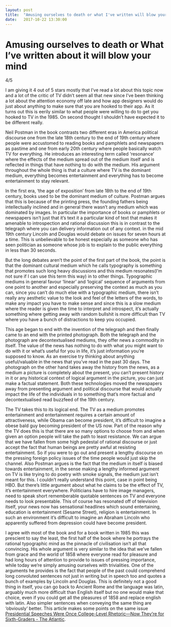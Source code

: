 ```yaml
---
layout: post
title:  "Amusing ourselves to death or what I've written will blow your mind"
date:   2017-10-22 13:30:00
---
```


# Amusing ourselves to death or What I’ve written about it will blow your mind
4/5

I am giving it 4 out of 5 stars mostly that I’ve read a lot about this topic now and a lot of the critic of TV didn’t seem all that new since I’ve been thinking a lot about the attention economy off late and how app designers would do just about anything to make sure that you are hooked to their app. As it turns out this is eerily similar to what people were willing to do to get you hooked to TV in the 1985. On second thought I shouldn’t have expected it to be different really. 

Neil Postman in the book contrasts two different eras in America political discourse one from the late 18th century to the end of 19th century where people were accustomed to reading books and pamphlets and newspapers as pastime and one from early 20th century where people basically watch TV for everything. He introduces an interesting term called ‘resonance’ where the effects of the medium spread out of the medium itself and is reflected in things that have nothing to do with the medium. His argument throughout the whole thing is that a culture where TV is the dominant medium, everything becomes entertainment and everything has to become entertainment to stay relevant. 

In the first era, ‘the age of exposition’ from late 18th to the end of 19th century, books used to be the dominant medium of culture. Postman argues that this is because of the printing press, the founding fathers being intellectually inclined and in general there wasn’t any medium which was dominated by images. In particular the importance of books or pamphlets or newspapers isn’t just that it’s text it a particular kind of text that makes it amenable to introspection and rational discussion this is in contrast to the telegraph where you can delivery information out of any context. in the mid 19th century Lincoln and Douglas would debate on issues for seven hours at a time. This is unbelievable to be honest especially as someone who has seen politician as someone whose job is to explain to the public everything in less than 30 seconds. 

But the long debates aren’t the point of the first part of the book, the point is that the dominant cultural medium which he calls typography is something that promotes such long heavy discussions and this medium resonates(I’m not sure if I can use this term this way) in to other things. Typographic mediums in general favour ‘linear’ and ‘logical’ sequence of arguments from one point to another and especially preserving the context as much as you can, since you can’t do much else with a typographic medium, there isn’t really any aesthetic value to the look and feel of the letters of the words, to make any impact you have to make sense and since this is a slow medium where the reader is given the time to interpret and introspect, it’s actually something where getting away with random bullshit is more difficult than TV where you have a bunch of distractions to keep you occupied. 

This age began to end with the invention of the telegraph and then finally came to an end with the printed photograph. Both the telegraph and the photograph are decontextualised mediums, they offer news a commodity in itself. The value of the news has nothing to do with what you might want to do with it or what’s useful for you in life, it’s just information you’re supposed to know. As an exercise try thinking about anything useful/valuable in the news that you’ve read in the past 30 days.  The photograph on the other hand takes away the history from the news, as a medium a picture is completely about the present, you can’t present history in it or any historical context of logical argument in the picture, you can just make a factual statement. Both these technologies moved the newspapers away from presenting argument and political discourse that would actually impact the life of the individuals in to something that’s more factual and decontextualised read buzzfeed of the 19th century. 

The TV takes this to its logical end. The TV as a medium promotes entertainment and entertainment requires a certain amount of attractiveness, while Obama can become president, it’s difficult to imagine a obese bald guy becoming president of the US now. Part of the reason why the TV does this is that there are so many options to choose from and when given an option people will take the path to least resistance. We can argue that we have fallen from some high pedestal of rational discourse or just accept the fact that human beings are pretty awful at resisting entertainment. So if you were to go out and present a lengthy discourse on the pressing foreign policy issues of the time people would just skip the channel. Also Postman argues is the fact that the medium in itself is biased towards entertainment, in the sense making a lengthy informed argument on TV is like trying to do poetry with smoke signals, the medium just isn’t meant for this. I couldn’t really understand this point, case in point being HBO. But there’s little argument about what he claims to be the effect of TV, it’s entertainment everywhere. Politicians have to hire image managers, need to speak short rememberable quotable sentences on TV and everyone needs to look presentable. This of course has resonated off of television itself, your news now has sensational headlines which sound entertaining, education is entertainment (Sesame Street), religion is entertainment. In such an environment it’s difficult to imagine an Abraham Lincoln who apparently suffered from depression could have become president. 

I agree with most of the book and for a book written in 1985 this was prescient to say the least, the first half of the book where he portrays the rational typographic mind as the pinnacle of civilisation isn’t all that convincing. His whole argument is very similar to the idea that we’ve fallen from grace and the world of 1858 where everyone read for pleasure and had long hours of attention to provide to issues of pressing importance, while today we’re simply amusing ourselves with trivialities. One of the arguments he provides is the fact that people of the past could comprehend long convoluted sentences not just in writing but in speech too and quotes a bunch of examples by Lincoln and Douglas. This is definitely not a good thing in itself, you can go back to Ancient Rome and the language was latin, arguably much more difficult than English itself but no one would make that choice,  even if you could get all the pleasures of 1858 and replace english with latin. Also simpler sentences when conveying the same thing are ‘obviously’ better. This article makes some points on the same issue [Presidential Speeches Were Once College-Level Rhetoric—Now They’re for Sixth-Graders - The Atlantic](https://www.theatlantic.com/politics/archive/2014/10/have-presidential-speeches-gotten-less-sophisticated-over-time/381410/). 

